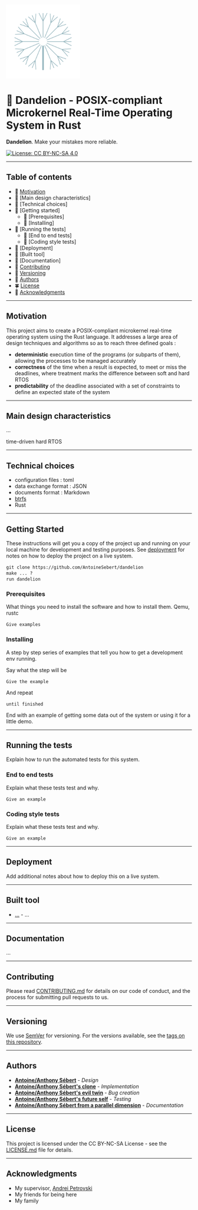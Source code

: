 <a href="https://github.com/AntoineSebert/RTOS-dandelion"><img src="resources/dandelion-logo.png" alt="Dandelion" width="200"></a>

# 🚀 Dandelion - POSIX-compliant Microkernel Real-Time Operating System in Rust

**Dandelion**. Make your mistakes more reliable.

[![License: CC BY-NC-SA 
4.0](https://img.shields.io/badge/License-CC%20BY--NC--SA%204.0-lightgrey.svg)](https://creativecommons.org/licenses/by-nc-sa/4.0/)

------

## Table of contents
- :fallen_leaf: [Motivation](#motivation)
- 🌴 [Main design characteristics]
- 💐 [Technical choices]
- :ear_of_rice: [Getting started]
  - :hibiscus: [Prerequisites]
  - :cherry_blossom: [Installing]
- :sunflower: [Running the tests]
  - :tulip: [End to end tests]
  - :blossom: [Coding style tests]
- :herb: [Deployment]
- :maple_leaf: [Built tool]
- 🌲 [Documentation]
- :seedling: [Contributing](#contributing)
- :cactus: [Versioning](#versioning)
- :leaves: [Authors](#authors)
- :four_leaf_clover: [License](#license)
- :deciduous_tree: [Acknowledgments](#acknowledgments)

------

## Motivation
This project aims to create a POSIX-compliant microkernel real-time operating system using the Rust language. It addresses a large area of design techniques and algorithms so as to reach three defined goals  :

- **deterministic** execution time of the programs (or subparts of them), allowing the processes to be managed accurately
- **correctness** of the time when a result is expected, to meet or miss the deadlines, where treatment marks the difference between soft and hard RTOS
- **predictability** of the deadline associated with a set of constraints to define an expected state of the system

------

## Main design characteristics

...

time-driven
hard RTOS

------

## Technical choices

* configuration files : toml
* data exchange format : JSON
* documents format : Markdown
* [btrfs](https://github.com/kdave/btrfs-devel/tree/master/fs/btrfs)
* Rust

------

## Getting Started

These instructions will get you a copy of the project up and running on your local machine for development and testing purposes. See [deployment](#Deployment) for notes on how to deploy the project on a live system.
```
git clone https://github.com/AntoineSebert/dandelion
make ... ?
run dandelion
```

### Prerequisites
What things you need to install the software and how to install them.
Qemu, rustc

```
Give examples
```

### Installing
A step by step series of examples that tell you how to get a development env running.

Say what the step will be

```
Give the example
```

And repeat

```
until finished
```

End with an example of getting some data out of the system or using it for a little demo.

------

## Running the tests
Explain how to run the automated tests for this system.

### End to end tests
Explain what these tests test and why.

```
Give an example
```

### Coding style tests
Explain what these tests test and why.

```
Give an example
```

------

## Deployment

Add additional notes about how to deploy this on a live system.

------

## Built tool

* [...](http://www.example.com) - …

------

## Documentation

...

------

## Contributing

Please read [CONTRIBUTING.md](CONTRIBUTING.md) for details on our code of conduct, and the process for submitting pull requests to us.

------

## Versioning

We use [SemVer](http://semver.org/) for versioning. For the versions available, see the [tags on this repository](https://github.com/your/project/tags). 

------

## Authors
* [**Antoine/Anthony Sébert**](https://github.com/AntoineSebert) - *Design*
* [**Antoine/Anthony Sébert's clone**](https://github.com/AntoineSebert) - *Implementation*
* [**Antoine/Anthony Sébert's evil twin**](https://github.com/AntoineSebert) - *Bug creation*
* [**Antoine/Anthony Sébert's future self**](https://github.com/AntoineSebert) - *Testing*
* [**Antoine/Anthony Sébert from a parallel dimension**](https://github.com/AntoineSebert) - *Documentation*

------

## License
This project is licensed under the CC BY-NC-SA License - see the [LICENSE.md](LICENSE.md) file for details.

-------

## Acknowledgments
* My supervisor, [Andrei Petrovski](https://orcid.org/0000-0002-0987-2791)
* My friends for being here
* My family